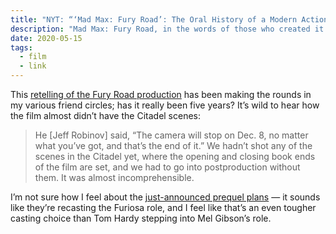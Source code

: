 ```yaml
---
title: "NYT: “‘Mad Max: Fury Road’: The Oral History of a Modern Action Classic”"
description: "Mad Max: Fury Road, in the words of those who created it."
date: 2020-05-15
tags:
  - film
  - link
--- 
```


This [retelling of the Fury Road production](https://www.nytimes.com/2020/05/12/movies/mad-max-fury-road-oral-history.html) has been making the rounds in my various friend circles; has it really been five years? It’s wild to hear how the film almost didn’t have the Citadel scenes:

> He [Jeff Robinov] said, “The camera will stop on Dec. 8, no matter what you’ve got, and that’s the end of it.” We hadn’t shot any of the scenes in the Citadel yet, where the opening and closing book ends of the film are set, and we had to go into postproduction without them. It was almost incomprehensible.

I’m not sure how I feel about the [just-announced prequel plans](https://www.nytimes.com/2020/05/14/movies/mad-max-sequel-furiosa.html) — it sounds like they’re recasting the Furiosa role, and I feel like that’s an even tougher casting choice than Tom Hardy stepping into Mel Gibson’s role.